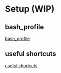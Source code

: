 # Setup (WIP)

## bash_profile
[bash_profile](./.bash_profile)

## useful shortcuts
[useful shortcuts](./shortcuts.md)
